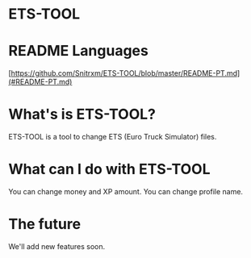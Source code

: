# ETS-TOOL

# README Languages
[https://github.com/Snitrxm/ETS-TOOL/blob/master/README-PT.md](#README-PT.md)
<a name="readme-pt"></a>

# What's is ETS-TOOL?
ETS-TOOL is a tool to change ETS (Euro Truck Simulator) files.

# What can I do with ETS-TOOL
You can change money and XP amount.
You can change profile name.

# The future
We'll add new features soon.
